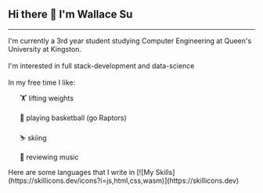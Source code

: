 ## Hi there 👋 I'm Wallace Su
------------------------------------------------------------------------------------------------
I'm currently a 3rd year student studying Computer Engineering at Queen's University at Kingston. 
</br>
</br>
I'm interested in full stack-development and data-science
</br>
</br>
In my free time I like: </br>
<ul>
🏋️ lifting weights </br>
  </br>
🏀 playing basketball (go Raptors) </br>
  </br>
⛷️ skiing </br>
  </br>
🎵 reviewing music </br>
</ul>
Here are some languages that I write in
[![My Skills](https://skillicons.dev/icons?i=js,html,css,wasm)](https://skillicons.dev)


<!--
**WallaceSuu/wallacesuu** is a ✨ _special_ ✨ repository because its `README.md` (this file) appears on your GitHub profile.

Here are some ideas to get you started:

- 🔭 I’m currently working on ...
- 🌱 I’m currently learning ...
- 👯 I’m looking to collaborate on ...
- 🤔 I’m looking for help with ...
- 💬 Ask me about ...
- 📫 How to reach me: ...
- 😄 Pronouns: ...
- ⚡ Fun fact: ...
-->
